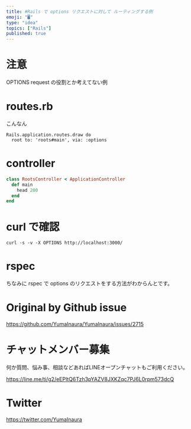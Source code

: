 ```yaml
---
title: #Rails で options リクエストに対して ルーティングする例
emoji: "🖥"
type: "idea"
topics: ["Rails"]
published: true
---
```


# 注意

OPTIONS request の役割とか考えてない例

# routes.rb

こんなん

```
Rails.application.routes.draw do
  root to: 'roots#main', via: :options
```

# controller

```rb
class RootsController < ApplicationController
  def main
    head 200
  end
end
```

# curl で確認

```
curl -s -v -X OPTIONS http://localhost:3000/ 
```

# rspec

ちなみに rspec で options のリクエストをする方法がわからんとです。


# Original by Github issue

https://github.com/YumaInaura/YumaInaura/issues/2715








<!-- Update From Qiita API -->

# チャットメンバー募集


何か質問、悩み事、相談などあればLINEオープンチャットもご利用ください。

https://line.me/ti/g2/eEPltQ6Tzh3pYAZV8JXKZqc7PJ6L0rpm573dcQ





# Twitter


https://twitter.com/YumaInaura


<!-- Update From Qiita API -->


